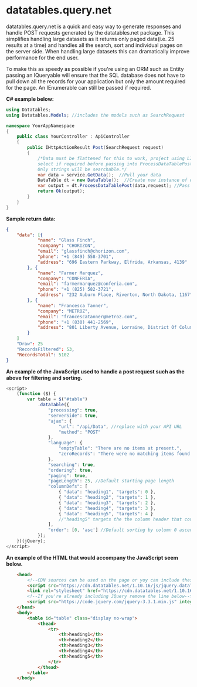 # datatables.query.net
datatables.query.net is a quick and easy way to generate responses and handle POST requests generated by the datatables.net package.  This simplifies handling large datasets as it returns only paged data(i.e. 25 results at a time) and handles all the search, sort and individual pages on the server side.  When handling large datasets this can dramatically improve performance for the end user.

To make this as speedy as possible if you're using an ORM such as Entity passing an IQueryable will ensure that the SQL database does not have to pull down all the records for your application but only the amount required for the page.  An IEnumerable can still be passed if required.

**C# example below:**
```cs
using Datatables;
using Datatables.Models; //includes the models such as SearchRequest

namespace YourAppNamespace
{
    public class YourController : ApiController
    {
		public IHttpActionResult Post(SearchRequest request)
		{
			/*Data must be flattened for this to work, project using LINQ
			select if required before passing into ProcessDataTablePost method.
			Only strings will be searchable.*/
			var data = service.GetData();  //Pull your data
			DataTable dt = new DataTable();  //Create new instance of datatable
			var output = dt.ProcessDataTablePost(data,request); //Pass in your data and the request object to get the final output
			return Ok(output);
		}
	}
}
```
**Sample return data:**
```json
{
	"data": [{
			"name": "Glass Finch",
			"company": "CHORIZON",
			"email": "glassfinch@chorizon.com",
			"phone": "+1 (849) 558-3701",
			"address": "696 Eastern Parkway, Elfrida, Arkansas, 4139"
		}, {
			"name": "Farmer Marquez",
			"company": "CONFERIA",
			"email": "farmermarquez@conferia.com",
			"phone": "+1 (825) 582-3721",
			"address": "232 Auburn Place, Riverton, North Dakota, 1167"
		}, {
			"name": "Francesca Tanner",
			"company": "METROZ",
			"email": "francescatanner@metroz.com",
			"phone": "+1 (830) 441-2569",
			"address": "801 Liberty Avenue, Lorraine, District Of Columbia, 2946"
		}
	]
	"Draw": 25
	"RecordsFiltered": 53,
	"RecordsTotal": 5102
}
```
**An example of the JavaScript used to handle a post request such as the above for filtering and sorting.**
```javascript
<script>
	(function ($) {
		var table = $("#table")
			.dataTable({
				"processing": true,
				"serverSide": true,
				"ajax": {
					"url": "/api/Data", //replace with your API URL
					"method": "POST"
				},
				"language": {
					"emptyTable": "There are no items at present.",
					"zeroRecords": "There were no matching items found."
				},
				"searching": true,
				"ordering": true,
				"paging": true,
				"pageLength": 25, //Default starting page length
				"columnDefs": [
					{ "data": "heading1", "targets": 0 },  
					{ "data": "heading2", "targets": 1 },
					{ "data": "heading3", "targets": 2 },
					{ "data": "heading4", "targets": 3 },
					{ "data": "heading5", "targets": 4 }
					//"heading5" targets the the column header that contains heading5 while the 4 represents the 5th column in the data object that is returned by this package.
				],
				"order": [0, 'asc'] //Default sorting by column 0 ascending
			});
	})(jQuery);
</script>
```
**An example of the HTML that would accompany the JavaScript seem below.**
```html
	<head>
		<!--CDN sources can be used on the page or yoy can include these manually, if you've already included this; remove these lines-->
		<script src="https://cdn.datatables.net/1.10.16/js/jquery.dataTables.min.js"></script>
		<link rel="stylesheet" href="https://cdn.datatables.net/1.10.16/css/jquery.dataTables.min.css">
		<!--If you're already including JQuery remove the line below-->
		<script src="https://code.jquery.com/jquery-3.3.1.min.js" integrity="sha256-FgpCb/KJQlLNfOu91ta32o/NMZxltwRo8QtmkMRdAu8=" crossorigin="anonymous"></script>
	</head>
	<body>
		<table id="table" class="display no-wrap">
			<thead>
				<tr>
					<th>heading1</th>
					<th>heading2</th>
					<th>heading3</th>
					<th>heading4</th>
					<th>heading5</th>
				</tr>
			</thead>
		</table>
	</body>
```
